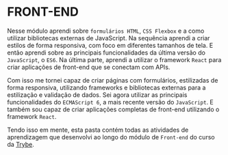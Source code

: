 # FRONT-END

Nesse módulo aprendi sobre `formulários HTML`, `CSS Flexbox` e a como utilizar bibliotecas externas de JavaScript. Na sequência aprendi a criar estilos de forma responsiva, com foco em diferentes tamanhos de tela. E então aprendi sobre as principais funcionalidades da última versão do `JavaScript`, o `ES6`. Na última parte, aprendi a utilizar o framework `React` para criar aplicações de front-end que se conectam com APIs.

Com isso me tornei capaz de criar páginas com formulários, estilizadas de forma responsiva, utilizando frameworks e bibliotecas externas para a estilização e validação de dados. Sei agora utilizar as principais funcionalidades do `ECMAScript 6`, a mais recente versão do `JavaScript`. E também sou capaz de criar aplicações completas de front-end utilizando o framework `React`.

Tendo isso em mente, esta pasta contém todas as atividades de aprendizagem que desenvolvi ao longo do módulo de `Front-end` do curso da [Trybe](https://www.betrybe.com/).